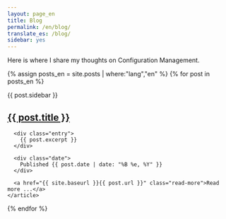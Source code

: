 ```yaml
---
layout: page_en
title: Blog
permalink: /en/blog/
translate_es: /blog/
sidebar: yes
---
```


Here is where I share my thoughts on Configuration Management.

<div class="posts">

  {% assign posts_en = site.posts | where:"lang","en" %}
  {% for post in posts_en %}
    <article class="post">
    {{ post.sidebar }}
      <h2><a href="{{ site.baseurl }}{{ post.url }}">{{ post.title }}</a></h2>

      <div class="entry">
        {{ post.excerpt }}
      </div>

      <div class="date">
        Published {{ post.date | date: "%B %e, %Y" }}
      </div>

      <a href="{{ site.baseurl }}{{ post.url }}" class="read-more">Read more ...</a>
    </article>
  {% endfor %}
</div>